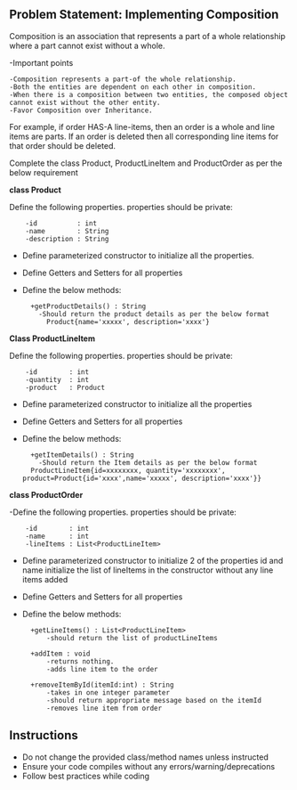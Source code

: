## Problem Statement: Implementing Composition

Composition is an association that represents a part of a whole relationship where a part cannot exist without a whole.

-Important points

    -Composition represents a part-of the whole relationship.
    -Both the entities are dependent on each other in composition.
    -When there is a composition between two entities, the composed object cannot exist without the other entity. 
    -Favor Composition over Inheritance.


For example, if order HAS-A line-items, then an order is a whole and line items are parts. 
If an order is deleted then all corresponding line items for that order should be deleted.

Complete the class Product, ProductLineItem and ProductOrder as per the below requirement

**class Product**

Define the following properties. properties should be private:

        -id          : int 
        -name        : String 
        -description : String

- Define parameterized constructor to initialize all the properties. 

- Define Getters and Setters for all properties 
     
- Define the below methods:

        +getProductDetails() : String               
          -Should return the product details as per the below format
            Product{name='xxxxx', description='xxxx'}

**Class ProductLineItem**

Define the following properties. properties should be private:

        -id        : int         
        -quantity  : int
        -product   : Product
         

- Define parameterized constructor to initialize all the properties

- Define Getters and Setters for all properties 
     
- Define the below methods:

        +getItemDetails() : String             
          -Should return the Item details as per the below format
        ProductLineItem{id=xxxxxxxx, quantity='xxxxxxxx',  product=Product{id='xxxx',name='xxxxx', description='xxxx'}}


**class ProductOrder**

-Define the following properties. properties should be private:

        -id        : int         
        -name      : int
        -lineItems : List<ProductLineItem>
        

- Define parameterized constructor to initialize 2 of the properties id and name
    initialize the list of lineItems in the constructor without any line items added

- Define Getters and Setters for all properties 
     
- Define the below methods:

        +getLineItems() : List<ProductLineItem>        
            -should return the list of productLineItems
      
        +addItem : void
            -returns nothing.
            -adds line item to the order
        
        +removeItemById(itemId:int) : String
            -takes in one integer parameter
            -should return appropriate message based on the itemId
            -removes line item from order
            
       
     
## Instructions
- Do not change the provided class/method names unless instructed
- Ensure your code compiles without any errors/warning/deprecations 
- Follow best practices while coding